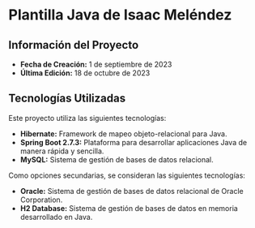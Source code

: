 # Plantilla Java de Isaac Meléndez

## Información del Proyecto

- **Fecha de Creación:** 1 de septiembre de 2023
- **Última Edición:** 18 de octubre de 2023

## Tecnologías Utilizadas

Este proyecto utiliza las siguientes tecnologías:

- **Hibernate:** Framework de mapeo objeto-relacional para Java.
- **Spring Boot 2.7.3:** Plataforma para desarrollar aplicaciones Java de manera rápida y sencilla.
- **MySQL:** Sistema de gestión de bases de datos relacional.

Como opciones secundarias, se consideran las siguientes tecnologías:

- **Oracle:** Sistema de gestión de bases de datos relacional de Oracle Corporation.
- **H2 Database:** Sistema de gestión de bases de datos en memoria desarrollado en Java.

